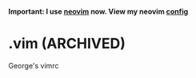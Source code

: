 **Important: I use [neovim](https://github.com/neovim/neovim) now. View my neovim [config](https://github.com/geyokoyama/nvim)**

# .vim (ARCHIVED)
George's vimrc
